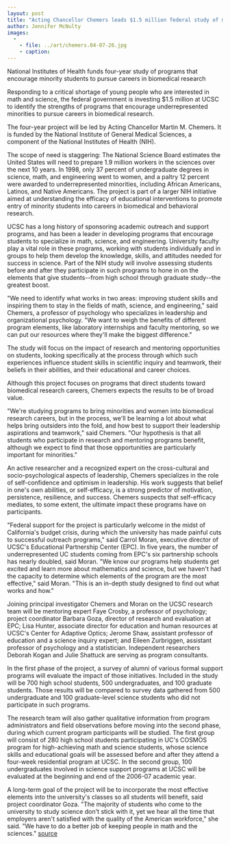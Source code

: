 ```yaml
---
layout: post
title: "Acting Chancellor Chemers leads $1.5 million federal study of math, science programs"
author: Jennifer McNulty
images:
  -
    - file: ../art/chemers.04-07-26.jpg
    - caption: 
---
```


National Institutes of Health funds four-year study of programs that encourage minority students to pursue careers in biomedical research

Responding to a critical shortage of young people who are interested in math and science, the federal government is investing $1.5 million at UCSC to identify the strengths of programs that encourage underrepresented minorities to pursue careers in biomedical research.

The four-year project will be led by Acting Chancellor Martin M. Chemers. It is funded by the National Institute of General Medical Sciences, a component of the National Institutes of Health (NIH).

The scope of need is staggering: The National Science Board estimates the United States will need to prepare 1.9 million workers in the sciences over the next 10 years. In 1998, only 37 percent of undergraduate degrees in science, math, and engineering went to women, and a paltry 12 percent were awarded to underrepresented minorities, including African Americans, Latinos, and Native Americans. The project is part of a larger NIH initiative aimed at understanding the efficacy of educational interventions to promote entry of minority students into careers in biomedical and behavioral research.

UCSC has a long history of sponsoring academic outreach and support programs, and has been a leader in developing programs that encourage students to specialize in math, science, and engineering. University faculty play a vital role in these programs, working with students individually and in groups to help them develop the knowledge, skills, and attitudes needed for success in science. Part of the NIH study will involve assessing students before and after they participate in such programs to hone in on the elements that give students--from high school through graduate study--the greatest boost.  
  
"We need to identify what works in two areas: improving student skills and inspiring them to stay in the fields of math, science, and engineering," said Chemers, a professor of psychology who specializes in leadership and organizational psychology. "We want to weigh the benefits of different program elements, like laboratory internships and faculty mentoring, so we can put our resources where they'll make the biggest difference."  
  
The study will focus on the impact of research and mentoring opportunities on students, looking specifically at the process through which such experiences influence student skills in scientific inquiry and teamwork, their beliefs in their abilities, and their educational and career choices.  
  
Although this project focuses on programs that direct students toward biomedical research careers, Chemers expects the results to be of broad value.  
  
"We're studying programs to bring minorities and women into biomedical research careers, but in the process, we'll be learning a lot about what helps bring outsiders into the fold, and how best to support their leadership aspirations and teamwork," said Chemers. "Our hypothesis is that all students who participate in research and mentoring programs benefit, although we expect to find that those opportunities are particularly important for minorities."  
  
An active researcher and a recognized expert on the cross-cultural and socio-psychological aspects of leadership, Chemers specializes in the role of self-confidence and optimism in leadership. His work suggests that belief in one's own abilities, or self-efficacy, is a strong predictor of motivation, persistence, resilience, and success. Chemers suspects that self-efficacy mediates, to some extent, the ultimate impact these programs have on participants.

"Federal support for the project is particularly welcome in the midst of California's budget crisis, during which the university has made painful cuts to successful outreach programs," said Carrol Moran, executive director of UCSC's Educational Partnership Center (EPC). In five years, the number of underrepresented UC students coming from EPC's six partnership schools has nearly doubled, said Moran. "We know our programs help students get excited and learn more about mathematics and science, but we haven't had the capacity to determine which elements of the program are the most effective," said Moran. "This is an in-depth study designed to find out what works and how."  
  
Joining principal investigator Chemers and Moran on the UCSC research team will be mentoring expert Faye Crosby, a professor of psychology; project coordinator Barbara Goza, director of research and evaluation at EPC; Lisa Hunter, associate director for education and human resources at UCSC's Center for Adaptive Optics; Jerome Shaw, assistant professor of education and a science inquiry expert; and Eileen Zurbriggen, assistant professor of psychology and a statistician. Independent researchers Deborah Kogan and Julie Shattuck are serving as program consultants.  
  
In the first phase of the project, a survey of alumni of various formal support programs will evaluate the impact of those initiatives. Included in the study will be 700 high school students, 500 undergraduates, and 100 graduate students. Those results will be compared to survey data gathered from 500 undergraduate and 100 graduate-level science students who did not participate in such programs.  
  
The research team will also gather qualitative information from program administrators and field observations before moving into the second phase, during which current program participants will be studied. The first group will consist of 280 high school students participating in UC's COSMOS program for high-achieving math and science students, whose science skills and educational goals will be assessed before and after they attend a four-week residential program at UCSC. In the second group, 100 undergraduates involved in science support programs at UCSC will be evaluated at the beginning and end of the 2006-07 academic year.  
  
A long-term goal of the project will be to incorporate the most effective elements into the university's classes so all students will benefit, said project coordinator Goza. "The majority of students who come to the university to study science don't stick with it, yet we hear all the time that employers aren't satisfied with the quality of the American workforce," she said. "We have to do a better job of keeping people in math and the sciences."
[source](http://www1.ucsc.edu/currents/04-05/07-26/nih.html "Permalink to nih")
